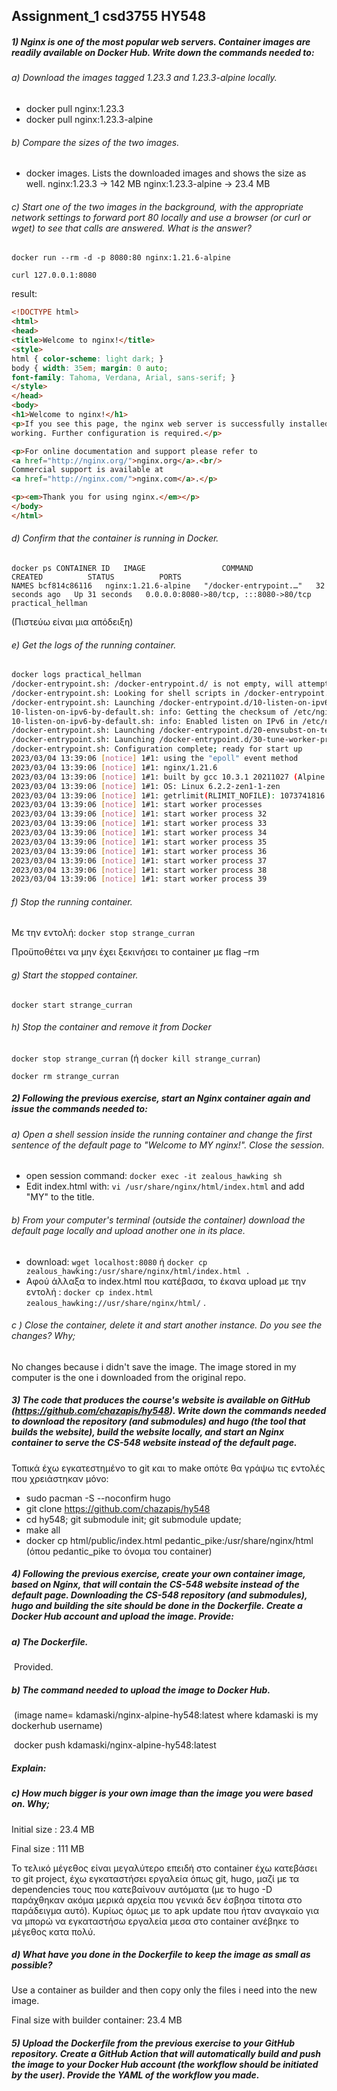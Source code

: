 ## Assignment_1 csd3755 HY548

##### 1) Nginx is one of the most popular web servers. Container images are readily available on Docker Hub. Write down the commands needed to:

###### a) Download the images tagged 1.23.3 and 1.23.3-alpine locally.

* docker pull nginx:1.23.3
* docker pull nginx:1.23.3-alpine

###### b) Compare the sizes of the two images.

* docker images. Lists the downloaded images and shows the size as well.
  nginx:1.23.3 &rarr; 142 MB
  nginx:1.23.3-alpine &rarr; 23.4 MB

###### c) Start one of the two images in the background, with the appropriate network settings to forward port 80 locally and use a browser (or curl or wget) to see that calls are answered. What is the answer?

`docker run --rm -d -p 8080:80 nginx:1.21.6-alpine`

`curl 127.0.0.1:8080`

result:

```html
<!DOCTYPE html>
<html>
<head>
<title>Welcome to nginx!</title>
<style>
html { color-scheme: light dark; }
body { width: 35em; margin: 0 auto;
font-family: Tahoma, Verdana, Arial, sans-serif; }
</style>
</head>
<body>
<h1>Welcome to nginx!</h1>
<p>If you see this page, the nginx web server is successfully installed and
working. Further configuration is required.</p>

<p>For online documentation and support please refer to
<a href="http://nginx.org/">nginx.org</a>.<br/>
Commercial support is available at
<a href="http://nginx.com/">nginx.com</a>.</p>

<p><em>Thank you for using nginx.</em></p>
</body>
</html>
```

###### d) Confirm that the container is running in Docker.

`docker ps
CONTAINER ID   IMAGE                 COMMAND                  CREATED          STATUS          PORTS                                   NAMES
bcf814c86116   nginx:1.21.6-alpine   "/docker-entrypoint.…"   32 seconds ago   Up 31 seconds   0.0.0.0:8080->80/tcp, :::8080->80/tcp   practical_hellman`

(Πιστεύω είναι μια απόδειξη)

###### e) Get the logs of the running container.

```bash
docker logs practical_hellman 
/docker-entrypoint.sh: /docker-entrypoint.d/ is not empty, will attempt to perform configuration
/docker-entrypoint.sh: Looking for shell scripts in /docker-entrypoint.d/
/docker-entrypoint.sh: Launching /docker-entrypoint.d/10-listen-on-ipv6-by-default.sh
10-listen-on-ipv6-by-default.sh: info: Getting the checksum of /etc/nginx/conf.d/default.conf
10-listen-on-ipv6-by-default.sh: info: Enabled listen on IPv6 in /etc/nginx/conf.d/default.conf
/docker-entrypoint.sh: Launching /docker-entrypoint.d/20-envsubst-on-templates.sh
/docker-entrypoint.sh: Launching /docker-entrypoint.d/30-tune-worker-processes.sh
/docker-entrypoint.sh: Configuration complete; ready for start up
2023/03/04 13:39:06 [notice] 1#1: using the "epoll" event method
2023/03/04 13:39:06 [notice] 1#1: nginx/1.21.6
2023/03/04 13:39:06 [notice] 1#1: built by gcc 10.3.1 20211027 (Alpine 10.3.1_git20211027) 
2023/03/04 13:39:06 [notice] 1#1: OS: Linux 6.2.2-zen1-1-zen
2023/03/04 13:39:06 [notice] 1#1: getrlimit(RLIMIT_NOFILE): 1073741816:1073741816
2023/03/04 13:39:06 [notice] 1#1: start worker processes
2023/03/04 13:39:06 [notice] 1#1: start worker process 32
2023/03/04 13:39:06 [notice] 1#1: start worker process 33
2023/03/04 13:39:06 [notice] 1#1: start worker process 34
2023/03/04 13:39:06 [notice] 1#1: start worker process 35
2023/03/04 13:39:06 [notice] 1#1: start worker process 36
2023/03/04 13:39:06 [notice] 1#1: start worker process 37
2023/03/04 13:39:06 [notice] 1#1: start worker process 38
2023/03/04 13:39:06 [notice] 1#1: start worker process 39
```

###### f) Stop the running container.

Με την εντολή: `docker stop strange_curran`

Προϋποθέτει να μην έχει ξεκινήσει το container με flag –rm

###### g) Start the stopped container.

`docker start strange_curran`

###### h) Stop the container and remove it from Docker

`docker stop strange_curran` (ή `docker kill strange_curran`)

`docker rm strange_curran`

##### 2) Following the previous exercise, start an Nginx container again and issue the commands needed to:

###### a) Open a shell session inside the running container and change the first sentence of the default page to "Welcome to MY nginx!". Close the session.

* open session command: `docker exec -it zealous_hawking sh`
* Edit index.html with: `vi /usr/share/nginx/html/index.html` and add "MY" to the title.

###### b) From your computer's terminal (outside the container) download the default page locally and upload another one in its place.

* download: `wget localhost:8080` ή `docker cp zealous_hawking:/usr/share/nginx/html/index.html . `
* Αφού άλλαξα το index.html που κατέβασα, το έκανα upload με την εντολή : `docker cp index.html zealous_hawking://usr/share/nginx/html/` .

###### c ) Close the container, delete it and start another instance. Do you see the changes? Why;

No changes because i didn't save the image. The image stored in my computer is the one i downloaded from the original repo.

##### 3) The code that produces the course's website is available on GitHub (https://github.com/chazapis/hy548). Write down the commands needed to download the repository (and submodules) and hugo (the tool that builds the website), build the website locally, and start an Nginx container to serve the CS-548 website instead of the default page.

Τοπικά έχω εγκατεστημένο το git και το make οπότε θα γράψω τις εντολές που χρειάστηκαν μόνο:

* sudo pacman -S --noconfirm hugo
* git clone https://github.com/chazapis/hy548
* cd hy548; git submodule init; git submodule update;
* make all
* docker cp html/public/index.html pedantic_pike:/usr/share/nginx/html (όπου pedantic_pike το όνομα του container)

##### 4) Following the previous exercise, create your own container image, based on Nginx, that will contain the CS-548 website instead of the default page. Downloading the CS-548 repository (and submodules), hugo and building the site should be done in the Dockerfile. Create a Docker Hub account and upload the image. Provide:

##### a) The Dockerfile.

​	Provided.

##### b) The command needed to upload the image to Docker Hub.

​	(image name= kdamaski/nginx-alpine-hy548:latest where kdamaski is my dockerhub username)

​	docker push kdamaski/nginx-alpine-hy548:latest

##### Explain:

##### c) How much bigger is your own image than the image you were based on. Why;

Initial size : 23.4 MB

Final size :   111 MB

Το τελικό μέγεθος είναι μεγαλύτερο επειδή στο container έχω κατεβάσει το git project, έχω εγκαταστήσει εργαλεία όπως git, hugo, μαζί με τα dependencies τους που κατεβαίνουν αυτόματα (με το hugo -D παράχθηκαν ακόμα μερικά αρχεία που γενικά δεν έσβησα τίποτα στο παράδειγμα αυτό). Κυρίως όμως με το apk update που ήταν αναγκαίο για να μπορώ να εγκαταστήσω εργαλεία μεσα στο container ανέβηκε το μέγεθος κατα πολύ.

##### d) What have you done in the Dockerfile to keep the image as small as possible?

Use a container as builder and then copy only the files i need into the new image.

Final size with builder container: 23.4 MB



##### 5) Upload the Dockerfile from the previous exercise to your GitHub repository. Create a GitHub Action that will automatically build and push the image to your Docker Hub account (the workflow should be initiated by the user). Provide the YAML of the workflow you made.

